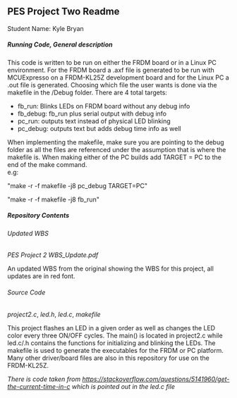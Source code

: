 ## PES Project Two Readme

Student Name: Kyle Bryan

##### Running Code, General description

This code is written to be run on either the FRDM board or in a Linux PC
environment.  For the FRDM board a .axf file is generated to be run with
MCUExpresso on a FRDM-KL25Z development board and for the Linux PC
a .out file is generated.  Choosing which file the user wants is done via the
makefile in the /Debug folder.  There are 4 total targets:

- fb_run: Blinks LEDs on FRDM board without any debug info
- fb_debug: fb_run plus serial output with debug info
- pc_run: outputs text instead of physical LED blinking
- pc_debug: outputs text but adds debug time info as well

When implementing the makefile, make sure you are pointing to the debug folder
as all the files are referenced under the assumption that is where the makefile
is.  When making either of the PC builds add TARGET = PC to the end of the make
command.  
e.g:

"make -r -f makefile -j8 pc_debug TARGET=PC"

"make -r -f makefile -j8 fb_run"

##### Repository Contents
###### Updated WBS
*PES Project 2 WBS_Update.pdf*

An updated WBS from the original showing the WBS for this project, all updates are in red font.


###### Source Code
*project2.c*, *led.h*, *led.c*, *makefile*

This project flashes an LED in a given order as well as changes the LED color
every three ON/OFF cycles.  The main() is located in project2.c while led.c/.h
contains the functions for initializing and blinking the LEDs.  The makefile is
used to generate the executables for the FRDM or PC platform.  Many other driver/board files
are also in this repository for use on the FRDM-KL25Z.

*There is code taken from https://stackoverflow.com/questions/5141960/get-the-current-time-in-c which is
pointed out in the led.c file*

